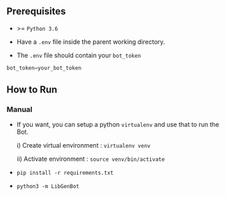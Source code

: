 ## Prerequisites

* \>= `Python 3.6`

* Have a `.env` file inside the parent working directory.

* The `.env` file should contain your `bot_token`
```python 
bot_token=your_bot_token
```

## How to Run

### Manual

* If you want, you can setup a python `virtualenv` and use that to run the 
Bot.

    i) Create virtual environment : `virtualenv venv`

    ii) Activate environment : `source venv/bin/activate`


* `pip install -r requirements.txt`

* `python3 -m LibGenBot`


